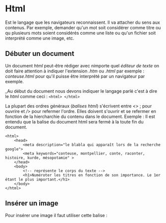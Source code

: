 # Html

Est le langage que les navigateurs reconnaissent. Il va attacher du sens aux contenus.
Par exemple, demander qu'un mot soit considérer comme titre ou qu plusieurs mots soient considérés comme une liste ou qu'un fichier soit interprété comme une image, etc.

## Débuter un document 

Un document _html_ peut-être rédiger avec nimporte quel _éditeur de texte_ on doit faire attention à indiquer l'extension _.htm_ ou _.html_ par exemple : _conteuse.html_ pour qu'il puisse être interprété par un navigateur par exemple.

_Au début du document nous devons indiquer le langage parlé c'est à dire le _html_ comme ceci : ```<html> </html>```

La plupart des ordres généraux (_balises html_) s'écrivent entre _<>_ ; pour ouvrire et _/>_ pour refermer l'ordre. Elles doivent s'ouvrir et se refermer en fonction de la hiercharchie du contenu dans le document. Exemple : Il est entendu que la balise du document html sera fermé à la toute fin du document. 

```
<html>
    <head>
        <meta description="le blabla qui apparaît lors de la recherche google">
        <meta keywords="conteuse, montpellier, conte, raconter, histoire, kurde, mésopotamie" >
    </head>
    <body>
        <!-- représente le corps du texte -->
        <h1>Numéroter les titres en fonction de son importance. Le 1er étant le plus important.</h1>
    </body>
</html>
```

## Insérer un image

Pour insérer une image il faut utiliser cette balise :

```<image src="adresse de l'image">
